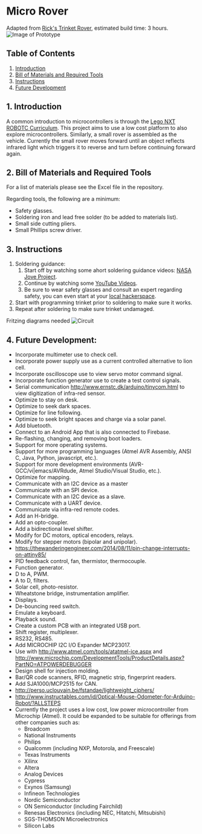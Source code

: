 # Micro Rover
Adapted from [Rick's Trinket Rover](https://github.com/rwinscot/TrinketRover), estimated build time: 3 hours.
![Image of Prototype](https://raw.githubusercontent.com/six0four/MicroRover/master/images/prototype.jpg)

## Table of Contents
1. [Introduction](https://github.com/six0four/MicroRover#1-introduction)
2. [Bill of Materials and Required Tools](https://github.com/six0four/MicroRover#2-bill-of-materials-and-required-tools)
3. [Instructions](https://github.com/six0four/MicroRover#3-instructions)
4. [Future Development](https://github.com/six0four/MicroRover#4-future-development)

## 1. Introduction
A common introduction to microcontrollers is through the [Lego NXT ROBOTC Curriculum](http://www.education.rec.ri.cmu.edu/previews/robot_c_products/teaching_rc_lego_v2_preview/home/ROBOTC_Curriculum_Outline.pdf). This project aims to use a low cost platform to also explore microcontrollers. Similarly, a small rover is assembled as the vehicle. Currently the small rover moves forward until an object reflects infrared light which triggers it to reverse and turn before continuing forward again.

## 2. Bill of Materials and Required Tools
For a list of materials please see the Excel file in the repository.

Regarding tools, the following are a minimum:
- Safety glasses.
- Soldering iron and lead free solder (to be added to materials list).
- Small side cutting pliers.
- Small Phillips screw driver.

## 3. Instructions
1. Soldering guidance:
	1. Start off by watching some ahort soldering guidance videos: [NASA Jove Project](https://radiojove.gsfc.nasa.gov/telescope/soldering.htm).
	2. Continue by watching some [YouTube Videos](https://www.youtube.com/watch?v=BLfXXRfRIzY&list=PLQ32vZrF5U2lFOJTtZDytBWBYVLNp4RYz).
	3. Be sure to wear safety glasses and consult an expert regarding safety, you can even start at your [local hackerspace](https://wiki.hackerspaces.org/List_of_Hackerspaces).
2. Start with programming trinket prior to soldering to make sure it works.
3. Repeat after soldering to make sure trinket undamaged.

Fritzing diagrams needed
![Circuit](raw.githubusercontent.com/six0four/MicroRover/master/images/circuit.jpg)

## 4. Future Development:
- Incorporate multimeter use to check cell.
- Incorporate power supply use as a current controlled alternative to lion cell.
- Incorporate oscilloscope use to view servo motor command signal.
- Incorporate function generator use to create a test control signals.
- Serial communication http://www.ernstc.dk/arduino/tinycom.html to view digitization of infra-red sensor.
- Optimize to stay on desk.
- Optimize to seek dark spaces.
- Optimize for line following.
- Optimize to seek bright spaces and charge via a solar panel.
- Add bluetooth.
- Connect to an Android App that is also connected to Firebase.
- Re-flashing, changing, and removing boot loaders.
- Support for more operating systems.
- Support for more programming languages (Atmel AVR Assembly, ANSI C, Java, Python, javascript, etc.).
- Support for more development environments (AVR-GCC/vi|emacs/AVRdude, Atmel Studio/Visual Studio, etc.).
- Optimize for mapping.
- Communicate with an I2C device as a master
- Communicate with an SPI device.
- Communicate with an I2C device as a slave.
- Communicate with a UART device.
- Communicate via infra-red remote codes.
- Add an H-bridge.
- Add an opto-coupler.
- Add a bidirectional level shifter.
- Modify for DC motors, optical encoders, relays.
- Modify for stepper motors (bipolar and unipolar).
- https://thewanderingengineer.com/2014/08/11/pin-change-interrupts-on-attiny85/
- PID feedback control, fan, thermistor, thermocouple.
- Function generator.
- D to A, PWM.
- A to D, filters.
- Solar cell, photo-resistor.
- Wheatstone bridge, instrumentation amplifier.
- Displays.
- De-bouncing reed switch.
- Emulate a keyboard.
- Playback sound.
- Create a custom PCB with an integrated USB port.
- Shift register, multiplexer.
- RS232, RS485.
- Add MICROCHIP I2C I/O Expander MCP23017.
- Use with http://www.atmel.com/tools/atatmel-ice.aspx and http://www.microchip.com/DevelopmentTools/ProductDetails.aspx?PartNO=ATPOWERDEBUGGER
- Design shell for injection molding.
- Bar/QR code scanners, RFID, magnetic strip, fingerprint readers.
- Add SJA1000/MCP2515 for CAN.
- http://perso.uclouvain.be/fstandae/lightweight_ciphers/
- http://www.instructables.com/id/Optical-Mouse-Odometer-for-Arduino-Robot/?ALLSTEPS
- Currently the project uses a low cost, low power microcontroller from Microchip (Atmel). It could be expanded to be suitable for offerings from other companies such as:
	- Broadcom
	- National Instruments
	- Philips
	- Qualcomm (including NXP, Motorola, and Freescale)
	- Texas Instruments
	- Xilinx
	- Altera
	- Analog Devices
	- Cypress
	- Exynos (Samsung)
	- Infineon Technologies
	- Nordic Semiconductor
	- ON Semiconductor (including Fairchild)
	- Renesas Electronics (including NEC, Hitatchi, Mitsubishi)
	- SGS-THOMSON Microelectronics
	- Silicon Labs
